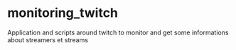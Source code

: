 # monitoring_twitch
Application and scripts around twitch to monitor and get some informations about streamers et streams
